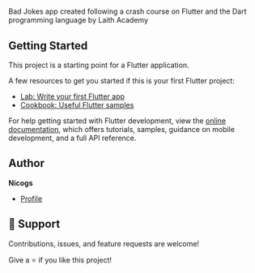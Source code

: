 <h1 align="center"><project-name></h1>

<p align="center"><project-description></p>

Bad Jokes app created following a crash course on Flutter and the Dart programming language by Laith Academy


## Getting Started

This project is a starting point for a Flutter application.

A few resources to get you started if this is your first Flutter project:

- [Lab: Write your first Flutter app](https://docs.flutter.dev/get-started/codelab)
- [Cookbook: Useful Flutter samples](https://docs.flutter.dev/cookbook)

For help getting started with Flutter development, view the
[online documentation](https://docs.flutter.dev/), which offers tutorials,
samples, guidance on mobile development, and a full API reference.


## Author

**Nicogs**

- [Profile](https://github.com/morenicogs "Nicogs")

## 🤝 Support

Contributions, issues, and feature requests are welcome!

Give a ⭐️ if you like this project!
